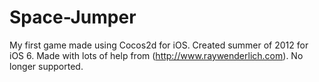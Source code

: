 Space-Jumper
============

My first game made using Cocos2d for iOS. Created summer of 2012 for iOS 6. Made with lots of help from (http://www.raywenderlich.com). No longer supported.
